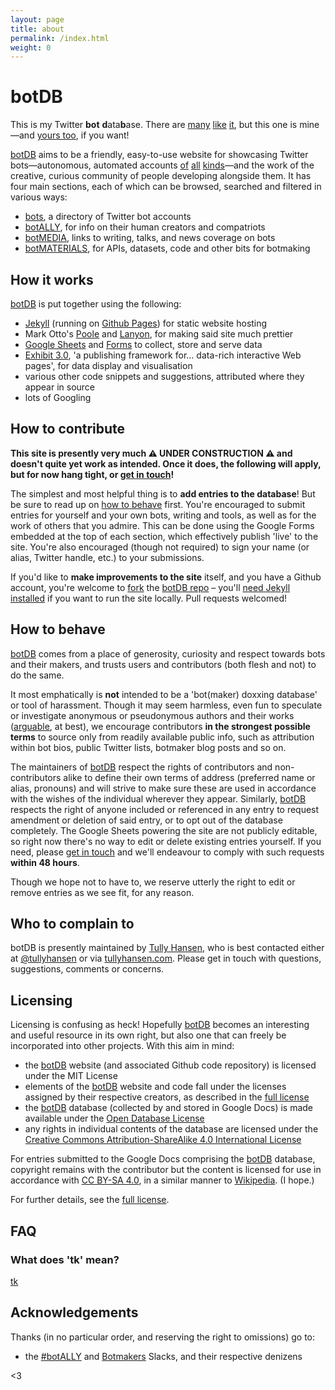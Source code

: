```yaml
---
layout: page
title: about
permalink: /index.html
weight: 0
---
```


# botDB

This is my Twitter **bot** **d**ata**b**ase. There are [many](http://twitter.pbworks.com/w/page/1779741/Bots) [like](http://bothub.org) [it](https://botwiki.org), but this one is mine—and [yours too](#how-to-contribute), if you want!

[botDB](.) aims to be a friendly, easy-to-use website for showcasing Twitter bots—autonomous, automated accounts [of](https://twitter.com/metaphorminute) [all](https://twitter.com/but_if_you_can) [kinds](https://twitter.com/ClearCongress)—and the work of the creative, curious community of people developing alongside them. It has four main sections, each of which can be browsed, searched and filtered in various ways:

- [bots](bots/), a directory of Twitter bot accounts
- [botALLY](botALLY/), for info on their human creators and compatriots
- [botMEDIA](botMEDIA/), links to writing, talks, and news coverage on bots
- [botMATERIALS](botMATERIALS/), for APIs, datasets, code and other bits for botmaking

## How it works 

[botDB](.) is put together using the following:

- [Jekyll](http://jekyllrb.com) (running on [Github Pages](https://pages.github.com)) for static website hosting
- Mark Otto's [Poole](https://github.com/poole/poole) and [Lanyon](https://github.com/poole/lanyon), for making said site much prettier
- [Google Sheets](https://docs.google.com/spreadsheets/) and [Forms](https://docs.google.com/forms/) to collect, store and serve data
- [Exhibit 3.0](http://simile-widgets.org/exhibit3/), 'a publishing framework for… data-rich interactive Web pages', for data display and visualisation
- various other code snippets and suggestions, attributed where they appear in source
- lots of Googling

## How to contribute

**This site is presently very much ⚠️ UNDER CONSTRUCTION ⚠️ and doesn't quite yet work  as intended. Once it does, the following will apply, but for now hang tight, or [get in touch](#who-to-complain-to)!**

The simplest and most helpful thing is to **add entries to the database**! But be sure to read up on [how to behave](#how-to-behave) first. You're encouraged to submit entries for yourself and your own bots, writing and tools, as well as for the work of others that you admire. This can be done using the Google Forms embedded at the top of each section, which effectively publish 'live' to the site. You're also encouraged (though not required) to sign your name (or alias, Twitter handle, etc.) to your submissions.

If you'd like to **make improvements to the site** itself, and you have a Github account, you're welcome to [fork](https://guides.github.com/activities/forking/) the [botDB repo](https://github.com/tullyhansen/botDB/) – you'll [need Jekyll installed](http://jekyllrb.com/docs/installation/) if you want to run the site locally. Pull requests welcomed!

## How to behave

[botDB](.) comes from a place of generosity, curiosity and respect towards bots and their makers, and trusts users and contributors (both flesh and not) to do the same.

It most emphatically is **not** intended to be a 'bot(maker) doxxing database' or tool of harassment. Though it may seem harmless, even fun to speculate or investigate anonymous or pseudonymous authors and their works ([arguable](http://www.slate.com/articles/technology/technology/2012/03/ruby_ruby_on_rails_and__why_the_disappearance_of_one_of_the_world_s_most_beloved_computer_programmers_.single.html), at best), we encourage contributors **in the strongest possible terms** to source only from readily available public info, such as attribution within bot bios, public Twitter lists, botmaker blog posts and so on.

The maintainers of [botDB](.) respect the rights of contributors and non-contributors alike to define their own terms of address (preferred name or alias, pronouns) and will strive to make sure these are used in accordance with the wishes of the individual wherever they appear. Similarly, [botDB](.) respects the right of anyone included or referenced in any entry to request amendment or deletion of said entry, or to opt out of the database completely. The Google Sheets powering the site are not publicly editable, so right now there's no way to edit or delete existing entries yourself. If you need, please [get in touch](#who-to-complain-to) and we'll endeavour to comply with such requests **within 48 hours**.

Though we hope not to have to, we reserve utterly the right to edit or remove entries as we see fit, for any reason.

## Who to complain to

botDB is presently maintained by [Tully Hansen](http://tullyhansen.com), who is best contacted either at [@tullyhansen](http://twitter.com/tullyhansen) or via [tullyhansen.com](http://tullyhansen.com). Please get in touch with questions, suggestions, comments or concerns.

## Licensing

Licensing is confusing as heck! Hopefully [botDB](.) becomes an interesting and useful resource in its own right, but also one that can freely be incorporated into other projects. With this aim in mind:

- the [botDB](.) website (and associated Github code repository) is licensed under the MIT License
- elements of the [botDB](.) website and code fall under the licenses assigned by their respective creators, as described in the [full license](license/)
- the [botDB](.) database (collected by and stored in Google Docs) is made available under the [Open Database License](http://opendatacommons.org/licenses/odbl/1.0/)
- any rights in individual contents of the database are licensed under the [Creative Commons Attribution-ShareAlike 4.0 International License](http://creativecommons.org/licenses/by-sa/4.0/)

For entries submitted to the Google Docs comprising the [botDB](.) database, copyright remains with the contributor but the content is licensed for use in accordance with [CC BY-SA 4.0](http://creativecommons.org/licenses/by-sa/4.0/), in a similar manner to [Wikipedia](https://en.wikipedia.org/wiki/Wikipedia:Copyrights). (I hope.)

For further details, see the [full license](license/).

## FAQ

### What does 'tk' mean?

[tk](https://en.wikipedia.org/wiki/To_come_(publishing))

## Acknowledgements

Thanks (in no particular order, and reserving the right to omissions) go to:

- the [\#botALLY](http://botally.slack.com) and [Botmakers](http://botmakers.slack.com) Slacks, and their respective denizens

<3